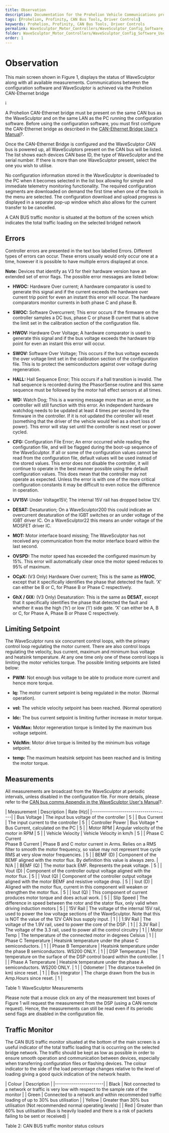```yaml
---
title: Observation
description: Documentation for the Prohelion Vehicle Communications protocol
tags: [Prohelion, Profinity, CAN Bus Tools, Driver Controls]
keywords: Prohelion, Profinity, CAN Bus Tools, Driver Controls
permalink: WaveSculptor_Motor_Controllers/WaveSculptor_Config_Software_User_Manual/Observation.html
folder: WaveSculptor_Motor_Controllers/WaveSculptor_Config_Software_User_Manual
order: 1
---
```


# Observation

This main screen shown in Figure 1, displays the status of WaveSculptor along with all available measurements.  Communications between the configuration software and WaveSculptor is achieved via the Prohelion CAN-Ethernet bridge

i

A Prohelion CAN-Ethernet bridge must be present on the same CAN bus as the WaveSculptor and on the same LAN as the PC running the configuration software. Before using the configuration software, you must first configure the CAN-Ethernet bridge as described in the [CAN-Ethernet Bridge User's Manual]()?.

Once the CAN-Ethernet Bridge is configured and the WaveSculptor CAN bus is powered up, all WaveSculptors present on the CAN bus will be listed. The list shows each devices CAN base ID, the type of WaveSculptor and the serial number. If there is more than one WaveSculptor present, select the one you wish to utilise.

No configuration information stored in the WaveSculptor is downloaded to the PC when it becomes selected in the list box allowing for simple and immediate telemetry monitoring functionality. The required configuration segments are downloaded on demand the first time when one of the tools in the menu are selected. The configuration download and upload progress is displayed in a separate pop-up window which also allows for the current transfer to be cancelled.

A CAN BUS traffic monitor is situated at the bottom of the screen which indicates the total traffic loading on the selected bridged network

## Errors

Controller errors are presented in the text box labelled Errors. Different types of errors can occur. These errors usually would only occur one at a time, however it is possible to have multiple errors displayed at once.

<strong>Note:</strong> Devices that identify as V3 for their hardware version have an extended set of error flags. The possible error messages are listed below:

*   <strong>HWOC:</strong> Hardware Over current; A hardware comparator is used to generate this signal and if the current exceeds the hardware over current trip point for even an instant this error will occur. The hardware comparators monitor currents in both phase C and phase B.

*   <strong>SWOC: </strong>Software Overcurrent; This error occurs if the firmware on the controller samples a DC bus, phase C or phase B current that is above the limit set in the calibration section of the configuration file.

*   <strong>HWOV: </strong>Hardware Over Voltage; A hardware comparator is used to generate this signal and if the bus voltage exceeds the hardware trip point for even an instant this error will occur.

*   <strong>SWOV: </strong>Software Over Voltage; This occurs if the bus voltage exceeds the over voltage limit set in the calibration section of the configuration file. This is to protect the semiconductors against over voltage during regeneration.

*   <strong>HALL: </strong>Hall Sequence Error; This occurs if a hall transition is invalid. The hall sequence is recorded during the PhasorSense routine and this same sequence must be followed by the motor hall effect sensors at all times.

*   <strong>WD:</strong> Watch Dog; This is a warning message more than an error, as the controller will still function with this error. An independent hardware watchdog needs to be updated at least 4 times per second by the firmware in the controller. If it is not updated the controller will reset (something that the driver of the vehicle would feel as a short loss of power). This error will stay set until the controller is next reset or power cycled.

*   <strong>CFG: </strong>Configuration File Error; An error occurred while reading the configuration file, and will be flagged during the boot-up sequence of the WaveSculptor. If all or some of the configuration values cannot be read from the configuration file, default values will be used instead of the stored values. This error does not disable the controller, it will continue to operate in the best manner possible using the default configuration values. This does mean that the controller may not operate as expected. Unless the error is with one of the more critical configuration constants it may be difficult to even notice the difference in operation.

*   <strong>UV15V: </strong>Under Voltage15V; The internal 15V rail has dropped below 12V.

*   <strong>DESAT: </strong>Desaturation; On a WaveSculptor200 this could indicate an overcurrent desaturation of the IGBT switches or an under voltage of the IGBT driver IC. On a WaveSculptor22 this means an under voltage of the MOSFET driver IC.

*   <strong>MOT: </strong>Motor interface board missing; The WaveSculptor has not received any communication from the motor interface board within the last second.

*   <strong>OVSPD: </strong>The motor speed has exceeded the configured maximum by 15%. This error will automatically clear once the motor speed reduces to 95% of maximum.

*   <strong>OCpX: </strong>(V3 Only) Hardware Over current; This is the same as <strong>HWOC</strong>, except that it specifically identifies the phase that detected the fault. ‘X’ can either be B or C, for Phase B or Phase C respectively.

*   <strong>GhX / GlX:</strong> (V3 Only) Desaturation: This is the same as <strong>DESAT</strong>, except that it specifically identifies the phase that detected the fault and whether it was the high (‘h’) or low (‘l’) side gate. ‘X’ can either be A, B or C, for Phase A, Phase B or Phase C respectively.

## Limiting Setpoint

The WaveSculptor runs six concurrent control loops, with the primary control loop regulating the motor current. There are also control loops regulating the velocity, bus current, maximum and minimum bus voltage and heatsink temperature. At any one time only one of these control loops is limiting the motor vehicles torque. The possible limiting setpoints are listed below:

*   <strong>PWM:</strong> Not enough bus voltage to be able to produce more current and hence more torque.

*   <strong>Iq:</strong> The motor current setpoint is being regulated in the motor. (Normal operation).

*   <strong>vel:</strong> The vehicle velocity setpoint has been reached. (Normal operation)

*   <strong>Idc:</strong> The bus current setpoint is limiting further increase in motor torque.

*   <strong>VdcMax:</strong> Motor regeneration torque is limited by the maximum bus voltage setpoint.

*   <strong>VdcMin:</strong> Motor drive torque is limited by the minimum bus voltage setpoint.

*   <strong>temp:</strong> The maximum heatsink setpoint has been reached and is limiting the motor torque.

## Measurements

All measurements are broadcast from the WaveSculptor at periodic intervals, unless disabled in the configuration file.  For more details, please refer to the [CAN bus comms Appendix in the WaveSculptor User's Manual]()?.

| Measurement | Description | Rate (Hz)|
|--------------------------------------|
| Bus Voltage | The input bus voltage of the controller | 5 |
| Bus Current | The input current to the controller | 5 |
| Controller Power | Bus Voltage * Bus Current, calculated on the PC | 5 |
| Motor RPM | Angular velocity of the motor in RPM | 5 |
| Vehicle Velocity | Vehicle Velocity in km/h | 5 |
| Phase C Current<br>Phase B Current | Phase B and C motor current in Arms. Relies on a RMS filter to smooth the motor frequency, so value may not represent true cycle RMS at very slow motor frequencies. | 5 |
| BEMF (D) | Component of the BEMF aligned with the motor flux. By definition this value is always zero. | N/A |
| BEMF (Q) | The motor back EMF. Represents the peak voltage. | 5 |
| Vout (D) | Component of the controller output voltage aligned with the motor flux. | 5 |
| Vout (Q) | Component of the controller output voltage aligned with the motor BEMF and resistive voltage drop. | 5 |
| lout (D) | Aligned with the motor flux, current in this component will weaken or strengthen the motor flux. | 5 |
| lout (Q) | This component of current produces motor torque and does actual work. | 5 |
| Slip Speed | The difference in speed between the rotor and the stator flux, only valid when driving induction motors | 5 |
| 15V Rail | The voltage of the internal 15V rail, used to power the low voltage sections of the WaveSculptor.  Note that this is NOT the value of the 12V CAN bus supply input. | 1 |
| 1.9V Rail | The voltage of the 1.9V rail, used to power the core of the DSP. | 1 |
| 3.3V Rail | The voltage of the 3.3 rail, used to power all the control circuitry | 1 |
| Motor Temp | The temperature of the connected motor in degrees Celsius | 1 |
| Phase C Temperature | Heatsink temperature under the phase C semiconductors. | 1 |
| Phase B Temperature | Heatsink temperature under the phase B semiconductors. WS200 ONLY. | 1 |
| DSP Temperature | The temperature on the surface of the DSP control board within the controller. | 1 |
| Phase A Temperature | Heatsink temperature under the phase A semiconductors. WS200 ONLY. | 1 |
| Odometer | The distance travelled (in km) since reset. | 1 |
| Bus integrator | The charge drawn from the bus in Amp.Hours since reset. | 1 |

Table 1: WaveSculptor Measurements

Please note that a mouse click on any of the measurement text boxes of Figure 1 will request the measurement from the DSP (using a CAN remote request). Hence, the measurements can still be read even if its periodic send flags are disabled in the configuration file.

## Traffic Monitor 

The CAN BUS traffic monitor situated at the bottom of the main screen is a useful indicator of the total traffic loading that is occurring on the selected bridge network. The traffic should be kept as low as possible in order to ensure smooth operation and communication between devices, especially when transferring configuration files or flashing devices. The colour indicator to the side of the load percentage changes relative to the level of loading giving a good quick indication of the network health.

| Colour | Description |
|------------------------|
| Black | Not connected to a network or traffic is very low with respect to the sample rate of the monitor |
| Green | Connected to a network and within recommended traffic loading of up to 30% bus utilisation |
| Yellow | Greater than 30% bus utilisation (Not recommended normal operating levels) |
| Red | Greater than 60% bus utilisation (Bus is heavily loaded and there is a risk of packets failing to be sent or received) |

Table 2: CAN BUS traffic monitor status colours



